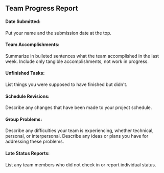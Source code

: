 ## **Team Progress Report**

#### **Date Submitted:**

Put your name and the submission date at the top.

#### **Team Accomplishments:**

Summarize in bulleted sentences what the team accomplished in the last week. Include only tangible accomplishments, not work in progress.

#### **Unfinished Tasks:**

List things you were supposed to have finished but didn't. 

#### **Schedule Revisions:**

Describe any changes that have been made to your project schedule. 

#### **Group Problems:**

Describe any difficulties your team is experiencing, whether technical, personal, or interpersonal. Describe any ideas or plans you have for addressing these problems. 

#### **Late Status Reports:**

List any team members who did not check in or report individual status. 
